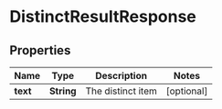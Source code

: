 # DistinctResultResponse

## Properties
Name | Type | Description | Notes
------------ | ------------- | ------------- | -------------
**text** | **String** | The distinct item |  [optional]
